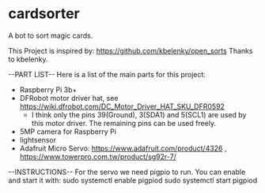 # cardsorter
A bot to sort magic cards.

This Project is inspired by: https://github.com/kbelenky/open_sorts
Thanks to kbelenky.

--PART LIST--
Here is a list of the main parts for this project:
  - Raspberry Pi 3b+
  - DFRobot motor driver hat, see https://wiki.dfrobot.com/DC_Motor_Driver_HAT_SKU_DFR0592
    - I think only the pins 39(Ground), 3(SDA1) and 5(SCL1) are used by this motor driver. The remaining pins can be used freely.
  - 5MP camera for Raspberry Pi
  - lightsensor
  - Adafruit Micro Servo: https://www.adafruit.com/product/4326 , https://www.towerpro.com.tw/product/sg92r-7/ 

--INSTRUCTIONS--
For the servo we need pigpio to run. You can enable and start it with:
sudo systemctl enable pigpiod
sudo systemctl start pigpiod

